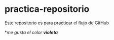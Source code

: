 # practica-repositorio
Este repositorio es para practicar el flujo de GitHub

**me gusta el color **violeta***
